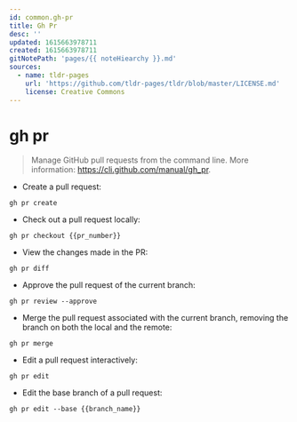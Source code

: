 ```yaml
---
id: common.gh-pr
title: Gh Pr
desc: ''
updated: 1615663978711
created: 1615663978711
gitNotePath: 'pages/{{ noteHiearchy }}.md'
sources:
  - name: tldr-pages
    url: 'https://github.com/tldr-pages/tldr/blob/master/LICENSE.md'
    license: Creative Commons
---
```

# gh pr

> Manage GitHub pull requests from the command line.
> More information: <https://cli.github.com/manual/gh_pr>.

- Create a pull request:

`gh pr create`

- Check out a pull request locally:

`gh pr checkout {{pr_number}}`

- View the changes made in the PR:

`gh pr diff`

- Approve the pull request of the current branch:

`gh pr review --approve`

- Merge the pull request associated with the current branch, removing the branch on both the local and the remote:

`gh pr merge`

- Edit a pull request interactively:

`gh pr edit`

- Edit the base branch of a pull request:

`gh pr edit --base {{branch_name}}`

